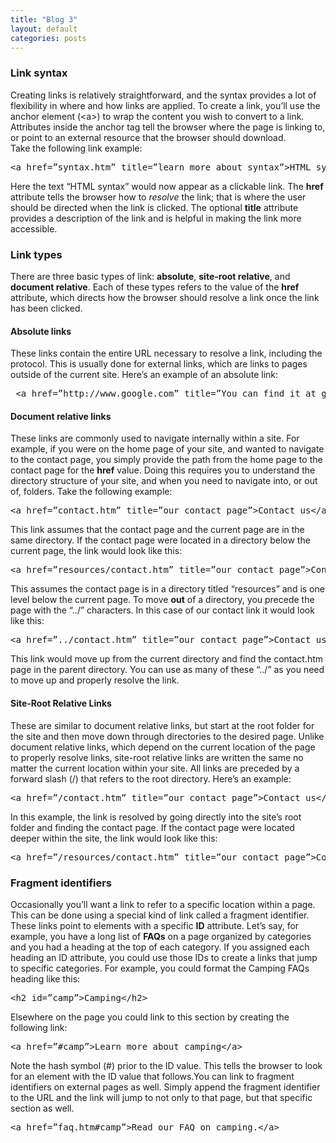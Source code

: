 ```yaml
---
title: "Blog 3"
layout: default
categories: posts
---
```

<!DOCTYPE HTML>
<h3>Link syntax</h3>
          <p>Creating links is relatively straightforward, and the syntax
            provides a lot of flexibility in where and how links are applied. To
            create a link, you&rsquo;ll use the anchor element (&lt;a&gt;) to
            wrap the content you wish to convert to a link.&nbsp; Attributes
            inside the anchor tag tell the browser where the page is linking to,
            or point to an external resource that the browser should
            download.<br>
            Take the following link example:</p>
          <pre>&lt;a href=&rdquo;syntax.htm&rdquo; title=&rdquo;learn more about syntax&rdquo;&gt;HTML syntax&lt;/a&gt;</pre>
          <p>
            Here the text &ldquo;HTML syntax&rdquo; would now appear as a
            clickable link. The <b>href</b> attribute tells the browser how to
            <em>resolve</em> the link; that is where the user should be directed
            when the link is clicked. The optional <b>title</b> attribute
            provides a description of the link and is helpful in making the link
            more accessible.
          </p>
          <h3>Link types</h3>
          <p>There are three basic types of link: <b>absolute</b>,
            <b>site-root relative</b>, and <b>document relative</b>. Each of
            these types refers to the value of the <b>href</b> attribute, which
            directs how the browser should resolve a link once the link has been
            clicked.</p>
          <h4>Absolute links</h4>
          <p>These links contain the entire URL necessary to resolve a link,
            including the protocol. This is usually done for external links,
            which are links to pages outside of the current site. Here&rsquo;s
            an example of an absolute link:</p>
          <pre> &lt;a href=&rdquo;http://www.google.com&rdquo; title=&rdquo;You can find it at google.com!&rdquo;&gt;google.com&lt;/a&gt;</pre>
          <h4>Document relative links</h4>
          <p>These links are commonly used to navigate internally within a site.
            For example, if you were on the home page of your site, and wanted
            to navigate to the contact page, you simply provide the path from
            the home page to the contact page for the <b>href</b> value. Doing
            this requires you to understand the directory structure of your
            site, and when you need to navigate into, or out of, folders. Take
            the following example:</p>
          <pre>&lt;a href=&rdquo;contact.htm&rdquo; title=&rdquo;our contact page&rdquo;&gt;Contact us&lt;/a&gt;</pre>
          <p>This link assumes that the contact page and the current page are in
            the same directory. If the contact page were located in a directory
            below the current page, the link would look like this:</p>
          <pre>&lt;a href=&rdquo;resources/contact.htm&rdquo; title=&rdquo;our contact page&rdquo;&gt;Contact us&lt;/a&gt;</pre>
          <p>This assumes the contact page is in a directory titled
            &ldquo;resources&rdquo; and is one level below the current page. To
            move <b>out</b> of a directory, you precede the page with the
            &ldquo;../&rdquo; characters. In this case of our contact link it
            would look like this:</p>
          <pre>&lt;a href=&rdquo;../contact.htm&rdquo; title=&rdquo;our contact page&rdquo;&gt;Contact us&lt;/a&gt;</pre>
          <p>This link would move up from the current directory and find the
            contact.htm page in the parent directory. You can use as many of
            these &ldquo;../&rdquo; as you need to move up and properly resolve
            the link.</p>
          <h4>Site-Root Relative Links</h4>
          <p>
            These are similar to document relative links, but start at the root
            folder for the site and then move down through directories to the
            desired page. Unlike document relative links, which depend on the
            current location of the page to properly resolve links, site-root
            relative links are written the same no matter the current location
            within your site. All links are preceded by a forward slash (/) that
            refers to the root directory. Here&rsquo;s an example:
          </p>
          <pre>
&lt;a href=&rdquo;/contact.htm&rdquo; title=&rdquo;our contact page&rdquo;&gt;Contact us&lt;/a&gt;</pre
          >
          <p>
            In this example, the link is resolved by going directly into the
            site&rsquo;s root folder and finding the contact page. If the
            contact page were located deeper within the site, the link would
            look like this:
          </p>
          <pre>&lt;a href=&rdquo;/resources/contact.htm&rdquo; title=&rdquo;our contact page&rdquo;&gt;Contact us&lt;/a&gt;</pre>
          <h3>Fragment identifiers</h3>
          <p>Occasionally you&rsquo;ll want a link to refer to a specific
            location within a page. This can be done using a special kind of
            link called a fragment identifier. These links point to elements
            with a specific <b>ID</b> attribute. Let&rsquo;s say, for example,
            you have a long list of <b>FAQs</b> on a page organized by
            categories and you had a heading at the top of each category. If you
            assigned each heading an ID attribute, you could use those IDs to
            create a links that jump to specific categories. For example, you
            could format the Camping FAQs heading like this:</p>
          <pre>&lt;h2 id=&rdquo;camp&rdquo;&gt;Camping&lt;/h2&gt;</pre>
          <p>Elsewhere on the page you could link to this section by creating the
            following link:</p>
          <pre>&lt;a href=&rdquo;#camp&rdquo;&gt;Learn more about camping&lt;/a&gt;</pre>
          <p>Note the hash symbol (#) prior to the ID value. This tells the
            browser to look for an element with the ID value that follows.You
            can link to fragment identifiers on external pages as well. Simply
            append the fragment identifier to the URL and the link will jump to
            not only to that page, but that specific section as well.</p>
          <pre>&lt;a href=&rdquo;faq.htm#camp&rdquo;&gt;Read our FAQ on camping.&lt;/a&gt;</pre>
</html>          
